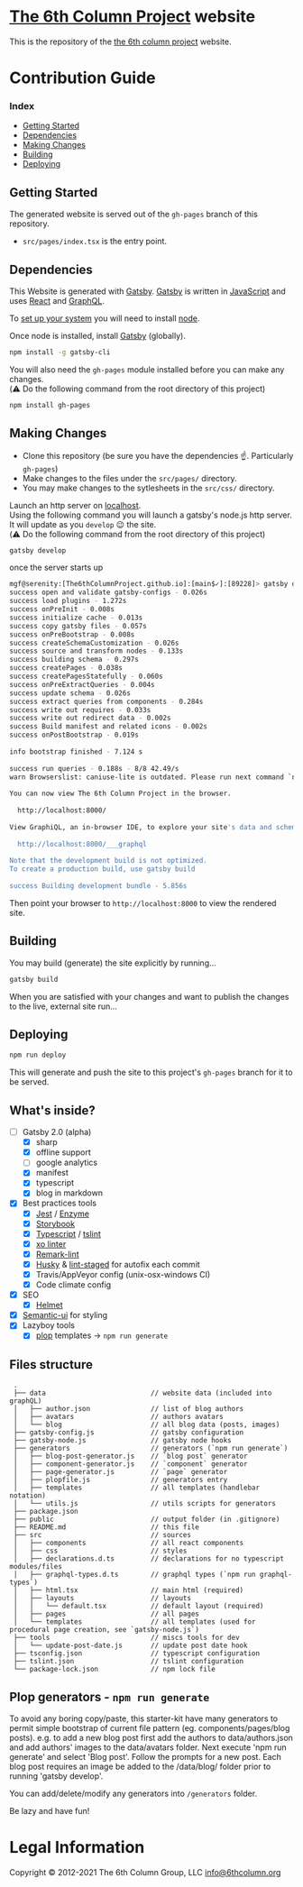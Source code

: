 # [The 6th Column Project](https://6thcolumnproject.com/) website

This is the repository of the [the 6th column project](https://6thcolumnproject.com/) website.

# Contribution Guide

### Index

- [Getting Started](#getting-started)
- [Dependencies](#dependencies)
- [Making Changes](#making-changes)
- [Building](#building)
- [Deploying](#deploying)

## Getting Started

The generated website is served out of the `gh-pages` branch of this repository.

- `src/pages/index.tsx` is the entry point.


## Dependencies

This Website is generated with [Gatsby](https://www.gatsbyjs.com/).
[Gatsby](https://www.gatsbyjs.com/) is written in [JavaScript](https://developer.mozilla.org/en-US/docs/Learn/JavaScript/First_steps/What_is_JavaScript) and uses [React](https://reactjs.org/) and [GraphQL](https://graphql.org/).

To [set up your system](https://www.gatsbyjs.com/docs/tutorial/part-zero/) you will need to install [node](https://nodejs.org/en/about/).

Once node is installed, install [Gatsby](https://www.gatsbyjs.com/) (globally).

```bash
npm install -g gatsby-cli
```

You will also need the `gh-pages` module installed before you can make any changes.<br/>
(:warning: Do the following command from the root directory of this project)

``` bash
npm install gh-pages
```

## Making Changes

* Clone this repository (be sure you have the dependencies :point_up:. Particularly `gh-pages`)
* Make changes to the files under the `src/pages/` directory.
* You may make changes to the sytlesheets in the `src/css/` directory.

Launch an http server on [localhost](http://localhost:8000).<br/>
Using the following command you will launch a gatsby's node.js http server. It will update as you `develop` :wink: the site.<br/>
(:warning: Do the following command from the root directory of this project)

``` bash
gatsby develop
```

once the server starts up


``` bash
mgf@serenity:[The6thColumnProject.github.io]:[main$✓]:[89228]> gatsby develop
success open and validate gatsby-configs - 0.026s
success load plugins - 1.272s
success onPreInit - 0.008s
success initialize cache - 0.013s
success copy gatsby files - 0.057s
success onPreBootstrap - 0.008s
success createSchemaCustomization - 0.026s
success source and transform nodes - 0.133s
success building schema - 0.297s
success createPages - 0.038s
success createPagesStatefully - 0.060s
success onPreExtractQueries - 0.004s
success update schema - 0.026s
success extract queries from components - 0.284s
success write out requires - 0.033s
success write out redirect data - 0.002s
success Build manifest and related icons - 0.002s
success onPostBootstrap - 0.019s
⠀
info bootstrap finished - 7.124 s
⠀
success run queries - 0.188s - 8/8 42.49/s
warn Browserslist: caniuse-lite is outdated. Please run next command `npm update`
⠀
You can now view The 6th Column Project in the browser.
⠀
  http://localhost:8000/
⠀
View GraphiQL, an in-browser IDE, to explore your site's data and schema
⠀
  http://localhost:8000/___graphql
⠀
Note that the development build is not optimized.
To create a production build, use gatsby build
⠀
success Building development bundle - 5.856s

```

Then point your browser to `http://localhost:8000` to view the rendered site.

## Building

You may build (generate) the site explicitly by running...

``` bash
gatsby build
```

When you are satisfied with your changes and want to publish the changes to the live, external site run...

## Deploying

``` bash
npm run deploy
```

This will generate and push the site to this project's `gh-pages` branch for it to be served.

## What's inside?

-   [ ] Gatsby 2.0 (alpha)
    -   [x] sharp
    -   [x] offline support
    -   [ ] google analytics
    -   [x] manifest
    -   [x] typescript
    -   [x] blog in markdown
-   [x] Best practices tools
    -   [x] [Jest](https://facebook.github.io/jest/) / [Enzyme](http://airbnb.io/enzyme/)
    -   [x] [Storybook](https://storybooks.js.org/)
    -   [x] [Typescript](https://www.typescriptlang.org/) / [tslint](https://palantir.github.io/tslint/)
    -   [x] [xo linter](https://github.com/sindresorhus/xo)
    -   [x] [Remark-lint](https://github.com/wooorm/remark-lint)
    -   [x] [Husky](https://github.com/typicode/husky) & [lint-staged](https://github.com/okonet/lint-staged) for autofix each commit
    -   [x] Travis/AppVeyor config (unix-osx-windows CI)
    -   [x] Code climate config
-   [x] SEO
    -   [x] [Helmet](https://github.com/nfl/react-helmet)
-   [x] [Semantic-ui](http://react.semantic-ui.com) for styling
-   [x] Lazyboy tools
    -   [x] [plop](https://github.com/amwmedia/plop) templates -> `npm run generate`

## Files structure

     .
     ├── data                          // website data (included into graphQL)
     │   ├── author.json               // list of blog authors
     │   ├── avatars                   // authors avatars
     │   └── blog                      // all blog data (posts, images)
     ├── gatsby-config.js              // gatsby configuration
     ├── gatsby-node.js                // gatsby node hooks
     ├── generators                    // generators (`npm run generate`)
     │   ├── blog-post-generator.js    // `blog post` generator
     │   ├── component-generator.js    // `component` generator
     │   ├── page-generator.js         // `page` generator
     │   ├── plopfile.js               // generators entry
     │   ├── templates                 // all templates (handlebar notation)
     │   └── utils.js                  // utils scripts for generators
     ├── package.json
     ├── public                        // output folder (in .gitignore)
     ├── README.md                     // this file
     ├── src                           // sources
     │   ├── components                // all react components
     │   ├── css                       // styles
     │   ├── declarations.d.ts         // declarations for no typescript modules/files
     │   ├── graphql-types.d.ts        // graphql types (`npm run graphql-types`)
     │   ├── html.tsx                  // main html (required)
     │   ├── layouts                   // layouts
     │   │   └── default.tsx           // default layout (required)
     │   ├── pages                     // all pages
     │   └── templates                 // all templates (used for procedural page creation, see `gatsby-node.js`)
     ├── tools                         // miscs tools for dev
     │   └── update-post-date.js       // update post date hook
     ├── tsconfig.json                 // typescript configuration
     ├── tslint.json                   // tslint configuration
     └── package-lock.json             // npm lock file

## Plop generators - `npm run generate`

To avoid any boring copy/paste, this starter-kit have many generators to permit
simple bootstrap of current file pattern (eg. components/pages/blog posts). e.g. to add a new blog post first add the authors to data/authors.json and add authors' images to the data/avatars folder. Next execute 'npm run generate' and select 'Blog post'. Follow the prompts for a new post. Each blog post requires an image be added to the /data/blog/<your new post> folder prior to running 'gatsby develop'.

You can add/delete/modify any generators into `/generators` folder.

Be lazy and have fun!

# Legal Information

Copyright © 2012-2021 The 6th Column Group, LLC <info@6thcolumn.org>
